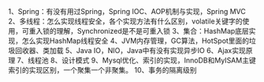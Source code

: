 

   1、Spring：有没有用过Spring，Spring IOC、AOP机制与实现，Spring MVC
     2、多线程：怎么实现线程安全，各个实现方法有什么区别，volatile关键字的使用，可重入锁的理解，Synchronized是不是可重入锁
     3、集合：HashMap底层实现，怎么实现HashMap线程安全
     4、JVM内存管理，GC算法，HotSpot里面的垃圾回收器、类加载
     5、Java IO，NIO，Java中有没有实现异步IO
     6、Ajax实现原理
     7、线程池
     8、设计模式
     9、Mysql优化、索引的实现，InnoDB和MyISAM主键索引的实现区别，一个聚集一个非聚集。
     10、事务的隔离级别